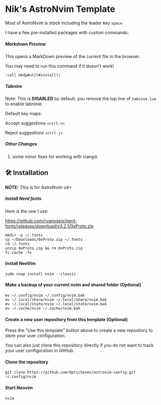 # Nik's AstroNvim Template

Most of AstroNvim is stock including the leader key `space`

I have a few pre-installed packages with custom commands:

##### Markdown Preview

This opens a MarkDown preview of the current file in the browser.

You may need to run this command if it doesn't work!
```
:call mkdp#util#install()
```

##### Tabnine
Note: This is __DISABLED__ by default. you remove the top line of `tabnine.lua` to enable tabninie.

Default key maps:

Accept suggestions `<ctrl-s>`

Reject suggestions `<ctrl-j>`

##### Other Changes
1. some minor fixes for working with clangd.

## 🛠️ Installation

**NOTE:** This is for AstroNvim v4+

##### Install Nerd fonts 

Here is the one I use:

https://github.com/ryanoasis/nerd-fonts/releases/download/v3.2.1/0xProto.zip

```
mkdir -p ~/.fonts
cp ~/Downloads/0xProto.zip ~/.fonts
cd ~/.fonts
unzip 0xProto.zip && rm 0xProto.zip
fc-cache -fv
```

#### Install NeoVim
```
sudo snap install nvim --classic
```

#### Make a backup of your current nvim and shared folder (Optional)

```shell
mv ~/.config/nvim ~/.config/nvim.bak
mv ~/.local/share/nvim ~/.local/share/nvim.bak
mv ~/.local/state/nvim ~/.local/state/nvim.bak
mv ~/.cache/nvim ~/.cache/nvim.bak
```

#### Create a new user repository from this template (Optional)

Press the "Use this template" button above to create a new repository to store your user configuration.

You can also just clone this repository directly if you do not want to track your user configuration in GitHub.

#### Clone the repository

```shell
git clone https://github.com/OpticSeven/astrovim-config.git ~/.config/nvim
```

#### Start Neovim

```shell
nvim
```
